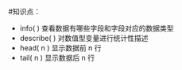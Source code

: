 #知识点：
- info( ) 查看数据有哪些字段和字段对应的数据类型
- describe( ) 对数值型变量进行统计性描述
- head( n ) 显示数据前 n 行
- tail( n ) 显示数据后 n 行
